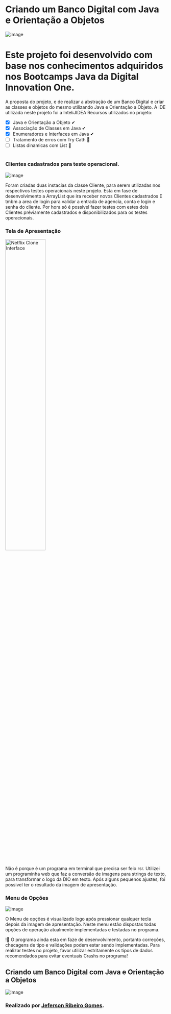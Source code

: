 # Criando um Banco Digital com Java e Orientação a Objetos

![image](https://user-images.githubusercontent.com/10172471/150658474-23a31439-1f2f-479a-89c9-37f5997ad143.png)

# Este projeto foi desenvolvido com base nos conhecimentos adquiridos nos Bootcamps Java da Digital Innovation One.

A proposta do projeto, e de realizar a abstração de um Banco Digital e criar as classes e objetos do mesmo utilizando Java e Orientação a Objeto.
A IDE utilizada neste projeto foi a InteliJIDEA
Recursos utilizados no projeto:
- [x] Java e Orientação a Objeto ✔
- [x] Associação de Classes em Java ✔
- [X] Enumeradores e Interfaces em Java ✔
- [ ] Tratamento de erros com Try Cath 🔨
- [ ] Listas dinamicas com List 🔨

#

### Clientes cadastrados para teste operacional.
![image](https://user-images.githubusercontent.com/10172471/150823646-c61b7b1a-9bcd-4885-a2e9-ffd3145efc71.png)

Foram criadas duas instacias da classe Cliente, para serem utilizadas nos respectivos testes operacionais neste projeto.
Esta em fase de desenvolvimento a ArrayList que ira receber novos Clientes cadastrados
E tmbm a area de login para validar a entrada de agencia, conta e login e senha do cliente.
Por hora só é possivel fazer testes com estes dois Clientes préviamente cadastrados e disponibilizados para os testes operacionais.

### Tela de Apresentação
<img align="center" alt="Netflix Clone Interface" width="50%" src="https://user-images.githubusercontent.com/10172471/150661444-6aceee25-0f52-47e7-a001-7e47879748f1.png">

Não é porque é um programa em terminal que precisa ser feio rsr.
Utilizei um programinha web que faz a conversão de imagens para strings de texto, para transformar o logo da DIO em texto.
Após alguns pequenos ajustes, foi possivel ter o resultado da imagem de apresentação.

### Menu de Opções
![image](https://user-images.githubusercontent.com/10172471/150823445-7bcbae79-88a4-4774-9fc1-c306e5414820.png)

O Menu de opções é visualizado logo após pressionar qualquer tecla depois da imagem de apresentação.
Neste menu estão dispostas todas opções de operação atualmente implementadas e testadas no programa.

!🚨 O programa ainda esta em faze de desenvolvimento, portanto correções, checagens de tipo e validações podem estar sendo implementadas.
Para realizar testes no projeto, favor utilizar estritamente os tipos de dados recomendados para evitar eventuais Crashs no programa!

## Criando um Banco Digital com Java e Orientação a Objetos

![image](https://user-images.githubusercontent.com/10172471/150658575-4441bf27-c530-4810-a836-3c90d2eadd7a.png)

### Realizado por [Jeferson Ribeiro Gomes](https://jrgdev.vercel.app/).
